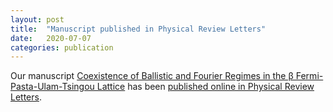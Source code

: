 ```yaml
---
layout: post
title:  "Manuscript published in Physical Review Letters"
date:   2020-07-07
categories: publication
---
```


Our manuscript [Coexistence of Ballistic and Fourier Regimes in the β Fermi-Pasta-Ulam-Tsingou Lattice](/research/assets/papers/PhysRevLett.125.024101.pdf) has been [published online in Physical Review Letters](https://doi.org/10.1103/PhysRevLett.125.024101).

